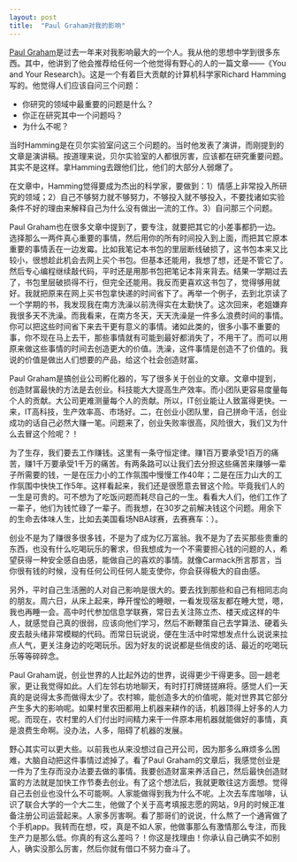 ```yaml
---
layout: post
title:  "Paul Graham对我的影响"
---
```


[Paul Graham](http://paulgraham.com/)是过去一年来对我影响最大的一个人。我从他的思想中学到很多东西。其中，他讲到了他会推荐给任何一个他觉得有野心的人的一篇文章——《You and Your Research》。这是一个有着巨大贡献的计算机科学家Richard Hamming写的。他觉得人们应该自问三个问题：

* 你研究的领域中最重要的问题是什么？
* 你正在研究其中一个问题吗？
* 为什么不呢？

当时Hamming是在贝尔实验室问这三个问题的。当时他发表了演讲，而刚提到的文章是演讲稿。按道理来说，贝尔实验室的人都很厉害，应该都在研究重要问题。其实不是这样。拿Hamming去跟他们比，他们的大部分人弱爆了。

在文章中，Hamming觉得要成为杰出的科学家，要做到：1）情感上非常投入所研究的领域；2）自己不够努力就不够努力，不够投入就不够投入，不要找诸如实验条件不好的理由来解释自己为什么没有做出一流的工作。3）自问那三个问题。

Paul Graham也在很多文章中提到了，要专注，就要把其它的小差事都扔一边。选择那么一两件真心重要的事情，然后用你的所有时间投入到上面，而把其它原本重要的事情丢在一边发霉。比如我笔记本书包的里层断线破损了，这书包本来又比较小，很想趁此机会去网上买个书包。但基本还能用，我想了想，还是不管它了。然后专心编程继续敲代码，平时还是用那书包把笔记本背来背去。结果一学期过去了，书包里层破损得不行，但完全还能用。我反而更喜欢这书包了，觉得够用就好。我就把原来在网上买书包拿快递的时间省下了。再举一个例子，去到北京读了一个学期的书，我发现我在南方洗澡以前洗得实在太勤快了。这次回来，老姐嫌弃我很多天不洗澡。而我看来，在南方冬天，天天洗澡是一件多么浪费时间的事情。你可以把这些时间省下来去干更有意义的事情。诸如此类的，很多小事不重要的事，你不现在马上去干，那些事情就有可能到最好都消失了，不用干了。而可以用原来做这些事情的时间去创造更大的价值。洗澡，这件事情是创造不了价值的。我说的价值是做出人们想要的产品，给这个社会创造财富。

Paul Graham是搞创业公司孵化器的，写了很多关于创业的文章。文章中提到，创造财富最快的方法是去创业。科技能大大提高生产效率。而小团队更容易度量每个人的贡献。大公司更难测量每个人的贡献。所以，IT创业能让人致富得更快。一来，IT高科技，生产效率高、市场好。二，在创业小团队里，自己拼命干活，创业成功的话自己必然大赚一笔。问题来了，创业失败率很高，风险很大，我们又为什么去冒这个险呢？！

为了生存，我们要去工作赚钱。这里有一条守恒定律。赚1百万要承受1百万的痛苦，赚1千万要承受1千万的痛苦。有两条路可以让我们去分担这些痛苦来赚够一辈子所需要的钱，一是在压力小的工作氛围中慢慢工作40年；二是在压力山大的工作氛围中快快工作5年。这样看起来，我们还是很愿意去冒这个险。毕竟我们人的一生是可贵的。可不想为了吃饭问题而耗尽自己的一生。看看大人们，他们工作了一辈子，他们为钱忙碌了一辈子。而我想，在30岁之前解决钱这个问题。用余下的生命去体味人生，比如去美国看场NBA球赛，去赛赛车：）。

创业不是为了赚很多很多钱，不是为了成为亿万富翁。我不是为了去买那些贵重的东西，也没有什么吃喝玩乐的奢求，但我想成为一个不需要担心钱的问题的人，希望获得一种安全感自由感，能做自己的喜欢的事情。就像Carmack所言那言，当你很有钱的时候，没有任何公司任何人能支使你，你会获得极大的自由感。

另外，平时自己生活圈的人对自己影响是很大的。要去找到那些和自己有相同志向的朋友。周六日，从床上起来，睁开惺忪的睡眼，一看发现宿友都在睡大觉，嗯，我也再睡一会。高中时代参加信息学联赛，常日去关注陈立杰、楼天成这样的牛人，就感觉自己真的很弱，应该向他们学习，然后不断鞭策自己去学算法、硬着头皮去敲头绪非常模糊的代码。而常日玩说说，便在生活中时常想发点什么说说来拉点人气，更关注身边的吃喝玩乐。因为好友的说说都是些俏皮的话、最近的吃喝玩乐等等碎碎念。

Paul Graham说，创业世界的人比起外边的世界，说得更少干得更多。回一趟老家，更让我觉得如此。人们左邻右坊地聊天，有时打打牌搓搓麻将。感觉人们一天真的是说得太多而做得太少了。农村嘛，能创造多大的价值呢，能对世界其它部分产生多大的影响呢。如果村里农田都用上机器来耕作的话，机器顶得上好多的人力呢。而现在，农村里的人们付出时间精力来干一件原本用机器就能做好的事情，真是浪费生命啊。没办法，人多，阻碍了机器的发展。

野心其实可以更大些。以前我也从来没想过自己开公司，因为那多么麻烦多么困难，大脑自动把这件事情过滤掉了。看了Paul Graham的文章后，我感觉创业是一件为了生存而没办法要去做的事情。我要创造财富来养活自己，然后最快创造财富的方法就是加快工作节奏去创业。有了这个想法后，我就更敢往这方面想。觉得自己去创业也没什么不可能啊。人家能做得到我为什么不呢。上次去车库咖啡，认识了联合大学的一个大二生，他做了个关于高考填报志愿的网站，9月的时候正准备注册公司运营起来。人家多厉害啊。看了那哥们的说说，什么熬了一个通宵做了个手机app。我转而在想，哎，真是不如人家，他做事那么有激情那么专注，而我生产力是那么低。你真的有这么差吗？！你这是找理由！你承认自己确实不如别人，确实没那么厉害，然后你就有借口不努力奋斗了。